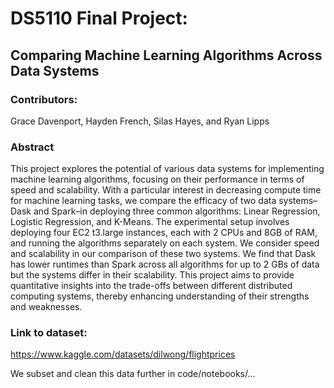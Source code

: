 # DS5110 Final Project:

## Comparing Machine Learning Algorithms Across Data Systems

### Contributors:
Grace Davenport, Hayden French, Silas Hayes, and Ryan Lipps

### Abstract
This project explores the potential of various data systems for implementing machine learning algorithms, focusing on their performance in terms of speed and scalability. With a particular interest in decreasing compute time for machine learning tasks, we compare the efficacy of two data systems–Dask and Spark–in deploying three common algorithms: Linear Regression, Logistic Regression, and K-Means. The experimental setup involves deploying four EC2 t3.large instances, each with 2 CPUs and 8GB of RAM, and running the algorithms separately on each system. We consider speed and scalability in our comparison of these two systems. We find that Dask has lower runtimes than Spark across all algorithms for up to 2 GBs of data but the systems differ in their scalability. This project aims to provide quantitative insights into the trade-offs between different distributed computing systems, thereby enhancing understanding of their strengths and weaknesses.

### Link to dataset:
https://www.kaggle.com/datasets/dilwong/flightprices

We subset and clean this data further in code/notebooks/...
